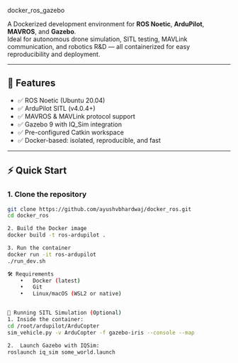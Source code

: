  docker_ros_gazebo

A Dockerized development environment for **ROS Noetic**, **ArduPilot**, **MAVROS**, and **Gazebo**.  
Ideal for autonomous drone simulation, SITL testing, MAVLink communication, and robotics R&D — all containerized for easy reproducibility and deployment.

---

## 🚀 Features

- ✅ ROS Noetic (Ubuntu 20.04)
- ✅ ArduPilot SITL (v4.0.4+)
- ✅ MAVROS & MAVLink protocol support
- ✅ Gazebo 9 with IQ_Sim integration
- ✅ Pre-configured Catkin workspace
- ✅ Docker-based: isolated, reproducible, and fast

---


## ⚡ Quick Start

### 1. Clone the repository

```bash
git clone https://github.com/ayushvbhardwaj/docker_ros.git
cd docker_ros  

2. Build the Docker image
docker build -t ros-ardupilot .

3. Run the container
docker run -it ros-ardupilot
./run_dev.sh

🛠️ Requirements
	•	Docker (latest)
	•	Git
	•	Linux/macOS (WSL2 or native)


🧪 Running SITL Simulation (Optional)
1. Inside the container:
cd /root/ardupilot/ArduCopter
sim_vehicle.py -v ArduCopter -f gazebo-iris --console --map

2.	Launch Gazebo with IQSim:
roslaunch iq_sim some_world.launch
